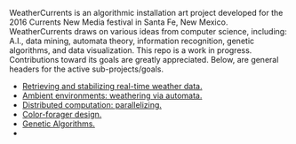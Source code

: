 WeatherCurrents is an algorithmic installation art project developed
for the 2016 Currents New Media festival in Santa Fe, New Mexico.
WeatherCurrents draws on various ideas from computer science,
including: A.I., data mining, automata theory, information recognition,
genetic algorithms, and data visualization. This repo is a work
in progress. Contributions toward its goals are greatly appreciated.
Below, are general headers for the active sub-projects/goals.

<ul>
<li> <a href="/weather">Retrieving and stabilizing real-time weather data.</a></li>

<li> <a href="/ambient_environment">Ambient environments: weathering via automata.</a></li>

<li> <a href="/distributed_processes">Distributed computation: parallelizing.</a></li>

<li> <a href="/color_foragers">Color-forager design.</a></li>

<li> <a href="/genetic_algorithms">Genetic Algorithms.</a><li>
</ul>
